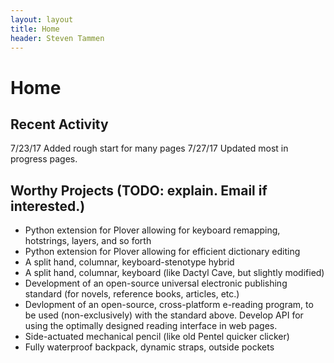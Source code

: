 ```yaml
---
layout: layout
title: Home
header: Steven Tammen
---
```


<h1 class="center"> Home </h1>

## Recent Activity

7/23/17   Added rough start for many pages
7/27/17   Updated most in progress pages.

## Worthy Projects (TODO: explain. Email if interested.)

- Python extension for Plover allowing for keyboard remapping, hotstrings, layers, and so forth
- Python extension for Plover allowing for efficient dictionary editing
- A split hand, columnar, keyboard-stenotype hybrid
- A split hand, columnar, keyboard (like Dactyl Cave, but slightly modified)
- Development of an open-source universal electronic publishing standard (for novels, reference books, articles, etc.)
- Devlopment of an open-source, cross-platform e-reading program, to be used (non-exclusively) with the standard above. Develop API for using the optimally designed reading interface in web pages.
- Side-actuated mechanical pencil (like old Pentel quicker clicker)
- Fully waterproof backpack, dynamic straps, outside pockets
